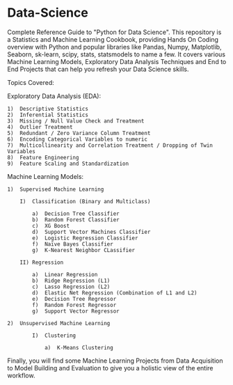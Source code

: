 # Data-Science
Complete Reference Guide to "Python for Data Science". This repository is a Statistics and Machine Learning Cookbook, providing Hands On Coding overview with Python and popular libraries like Pandas, Numpy, Matplotlib, Seaborn, sk-learn, scipy, stats, statsmodels to name a few. It covers various Machine Learning Models, Exploratory Data Analysis Techniques and End to End Projects that can help you refresh your Data Science skills.

Topics Covered:

Exploratory Data Analysis (EDA):

    1)  Descriptive Statistics
    2)  Inferential Statistics
    3)  Missing / Null Value Check and Treatment
    4)  Outlier Treatment
    5)  Redundant / Zero Variance Column Treatment
    6)  Encoding Categorical Variables to numeric
    7)  Multicollinearity and Correlation Treatment / Dropping of Twin Variables
    8)  Feature Engineering
    9)  Feature Scaling and Standardization


Machine Learning Models:

    1)  Supervised Machine Learning

        I)  Classification (Binary and Multiclass)

            a)  Decision Tree Classifier
            b)  Random Forest Classifier
            c)  XG Boost
            d)  Support Vector Machines Classifier
            e)  Logistic Regression Classifier
            f)  Naïve Bayes Classifier
            g)  K-Nearest Neighbor CLassifier

        II) Regression

            a)  Linear Regression
            b)  Ridge Regression (L1)
            c)  Lasso Regression (L2)
            d)  Elastic Net Regression (Combination of L1 and L2)
            e)  Decision Tree Regressor
            f)  Random Forest Regressor
            g)  Support Vector Regressor

    2)  Unsupervised Machine Learning

            I)  Clustering

                a)  K-Means Clustering
        
Finally, you will find some Machine Learning Projects from Data Acquisition to Model Building and Evaluation to give you a holistic view of the entire workflow.

